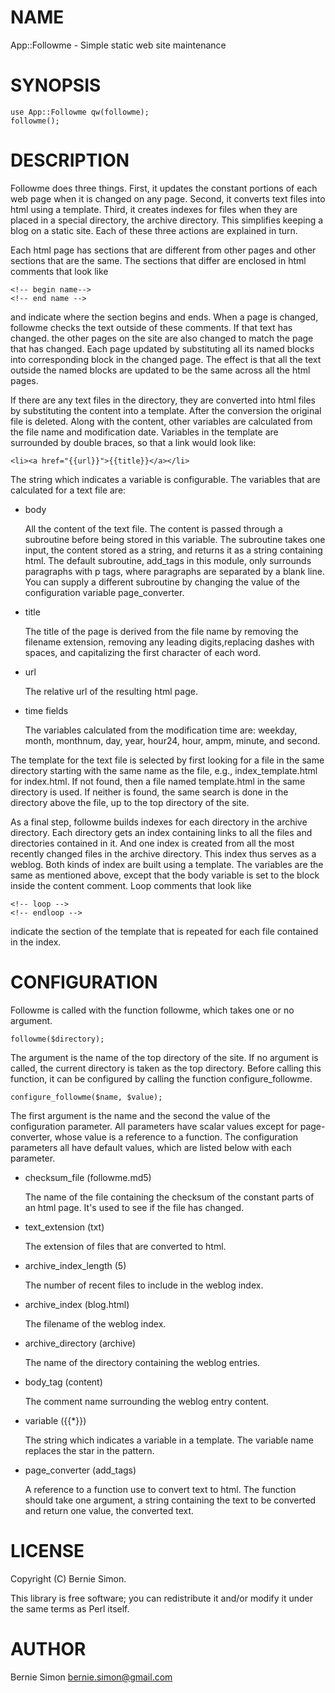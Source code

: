 # NAME

App::Followme - Simple static web site maintenance

# SYNOPSIS

    use App::Followme qw(followme);
    followme();

# DESCRIPTION

Followme does three things. First, it updates the constant portions of each web
page when it is changed on any page. Second, it converts text files into html
using a template. Third, it creates indexes for files when they are placed in a
special directory, the archive directory. This simplifies keeping a blog on a
static site. Each of these three actions are explained in turn.

Each html page has sections that are different from other pages and other
sections that are the same. The sections that differ are enclosed in html
comments that look like

    <!-- begin name-->
    <!-- end name -->

and indicate where the section begins and ends. When a page is changed, followme
checks the text outside of these comments. If that text has changed. the other
pages on the site are also changed to match the page that has changed. Each page
updated by substituting all its named blocks into corresponding block in the
changed page. The effect is that all the text outside the named blocks are
updated to be the same across all the html pages.

If there are any text files in the directory, they are converted into html files
by substituting the content into a template. After the conversion the original
file is deleted. Along with the content, other variables are calculated from the
file name and modification date. Variables in the template are surrounded by
double braces, so that a link would look like:

    <li><a href="{{url}}">{{title}}</a></li>

The string which indicates a variable is configurable. The variables that are
calculated for a text file are:

- body

    All the content of the text file. The content is passed through a subroutine
    before being stored in this variable. The subroutine takes one input, the
    content stored as a string, and returns it as a string containing html. The
    default subroutine, add\_tags in this module, only surrounds paragraphs with
    p tags, where paragraphs are separated by a blank line. You can supply a
    different subroutine by changing the value of the configuration variable
    page\_converter.

- title

    The title of the page is derived from the file name by removing the filename
    extension, removing any leading digits,replacing dashes with spaces, and
    capitalizing the first character of each word.

- url

    The relative url of the resulting html page. 

- time fields

    The variables calculated from the modification time are: weekday, month,
    monthnum, day, year, hour24, hour, ampm, minute, and second.

The template for the text file is selected by first looking for a file in
the same directory starting with the same name as the file, e.g.,
index\_template.html for index.html. If not found, then a file named
template.html in the same directory is used. If neither is found, the same
search is done in the directory above the file, up to the top directory of
the site.

As a final step, followme builds indexes for each directory in the archive
directory. Each directory gets an index containing links to all the files and
directories contained in it. And one index is created from all the most
recently changed files in the archive directory. This index thus serves as a
weblog. Both kinds of index are built using a template. The variables are
the same as mentioned above, except that the body variable is set to the
block inside the content comment. Loop comments that look like

    <!-- loop -->
    <!-- endloop -->

indicate the section of the template that is repeated for each file contained
in the index. 

# CONFIGURATION

Followme is called with the function followme, which takes one or no argument.

    followme($directory);
    

The argument is the name of the top directory of the site. If no argument is
called, the current directory is taken as the top directory. Before calling
this function, it can be configured by calling the function configure\_followme.

    configure_followme($name, $value);

The first argument is the name and the second the value of the configuration
parameter. All parameters have scalar values except for page-converter, whose
value is a reference to a function. The configuration parameters all have default
values, which are listed below with each parameter.

- checksum\_file (followme.md5)

    The name of the file containing the checksum of the constant parts of an html
    page. It's used to see if the file has changed.

- text\_extension (txt)

    The extension of files that are converted to html.

- archive\_index\_length (5)

    The number of recent files to include in the weblog index.

- archive\_index (blog.html)

    The filename of the weblog index.

- archive\_directory (archive)

    The name of the directory containing the weblog entries.

- body\_tag (content)

    The comment name surrounding the weblog entry content.

- variable ({{\*}})

    The string which indicates a variable in a template. The variable name replaces
    the star in the pattern.

- page\_converter (add\_tags)

    A reference to a function use to convert text to html. The function should
    take one argument, a string containing the text to be converted and return one
    value, the converted text.

# LICENSE

Copyright (C) Bernie Simon.

This library is free software; you can redistribute it and/or modify
it under the same terms as Perl itself.

# AUTHOR

Bernie Simon <bernie.simon@gmail.com>
